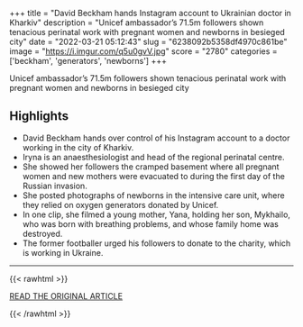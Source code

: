 +++
title = "David Beckham hands Instagram account to Ukrainian doctor in Kharkiv"
description = "Unicef ambassador’s 71.5m followers shown tenacious perinatal work with pregnant women and newborns in besieged city"
date = "2022-03-21 05:12:43"
slug = "6238092b5358df4970c861be"
image = "https://i.imgur.com/q5u0gvV.jpg"
score = "2780"
categories = ['beckham', 'generators', 'newborns']
+++

Unicef ambassador’s 71.5m followers shown tenacious perinatal work with pregnant women and newborns in besieged city

## Highlights

- David Beckham hands over control of his Instagram account to a doctor working in the city of Kharkiv.
- Iryna is an anaesthesiologist and head of the regional perinatal centre.
- She showed her followers the cramped basement where all pregnant women and new mothers were evacuated to during the first day of the Russian invasion.
- She posted photographs of newborns in the intensive care unit, where they relied on oxygen generators donated by Unicef.
- In one clip, she filmed a young mother, Yana, holding her son, Mykhailo, who was born with breathing problems, and whose family home was destroyed.
- The former footballer urged his followers to donate to the charity, which is working in Ukraine.

---

{{< rawhtml >}}
  <p class="article-category">
    <a target="_blank" href="https://www.theguardian.com/world/2022/mar/20/david-beckham-hands-his-instagram-account-to-ukrainian-doctor-in-kharkiv">READ THE ORIGINAL ARTICLE</a>
  </p>
{{< /rawhtml >}}
